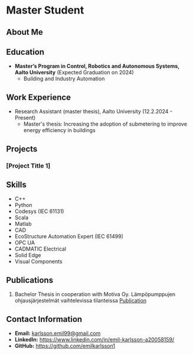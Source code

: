# Master Student

## About Me


## Education

- **Master’s Program in Control, Robotics and Autonomous
Systems, Aalto University** (Expected Graduation on 2024)
  - Building and Industry Automation

## Work Experience

- Research Assistant (master thesis), Aalto University (12.2.2024 - Present)
  - Master's thesis: Increasing the adoption of submetering to improve energy efficiency in buildings

## Projects

### [Project Title 1]


## Skills

- C++
- Python
- Codesys (IEC 61131)
- Scala
- Matlab
- CAD
- EcoStructure Automation Expert (IEC 61499)
- OPC UA
- CADMATIC Electrical
- Solid Edge
- Visual Components


## Publications
1. Bachelor Thesis in cooperation with Motiva Oy.
   Lämpöpumppujen ohjausjärjestelmät vaihtelevissa tilanteissa
   [Publication](https://www.motiva.fi/yritykset/yhteishankkeet/sahkoistyminen_hukkalammot_ja_lampopumput_teollisuudessa_-yhteishanke)

## Contact Information

- **Email:** karlsson.emil99@gmail.com 
- **LinkedIn:** https://www.linkedin.com/in/emil-karlsson-a20058159/
- **GitHub:** https://github.com/emilkarlsson1
